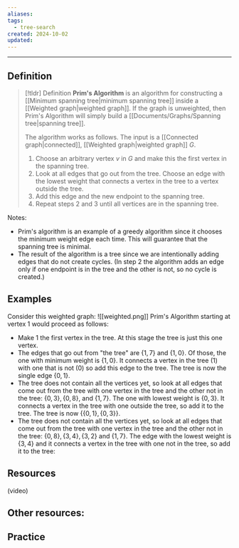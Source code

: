 ```yaml
---
aliases: 
tags:
  - tree-search
created: 2024-10-02
updated:
---
```

---
## Definition 

> [!tldr] Definition
> **Prim's Algorithm** is an algorithm for constructing a [[Minimum spanning tree|minimum spanning tree]] inside a [[Weighted graph|weighted graph]]. If the graph is unweighted, then Prim's Algorithm will simply build a [[Documents/Graphs/Spanning tree|spanning tree]]. 
> 
> The algorithm works as follows. The input is a [[Connected graph|connected]], [[Weighted graph|weighted graph]] $G$. 
> 1. Choose an arbitrary vertex $v$ in $G$ and make this the first vertex in the spanning tree.
> 2. Look at all edges that go out from the tree. Choose an edge with the lowest weight that connects a vertex in the tree to a vertex outside the tree.
> 3. Add this edge and the new endpoint to the spanning tree. 
> 4. Repeat steps 2 and 3 until all vertices are in the spanning tree. 
>

Notes: 
- Prim's algorithm is an example of a greedy algorithm since it chooses the minimum weight edge each time. This will guarantee that the spanning tree is minimal. 
- The result of the algorithm is a tree since we are intentionally adding edges that do not create cycles. (In step 2 the algorithm adds an edge only if one endpoint is in the tree and the other is not, so no cycle is created.)

## Examples 

Consider this weighted graph: 
![[weighted.png]]
Prim's Algorithm starting at vertex 1 would proceed as follows: 
- Make 1 the first vertex in the tree. At this stage the tree is just this one vertex. 
- The edges that go out from "the tree" are $\{1,7\}$ and $\{1,0\}$. Of those, the one with minimum weight is $\{1,0\}$. It connects a vertex in the tree (1) with one that is not (0) so add this edge to the tree. The tree is now the single edge $\{0,1\}$. 
- The tree does not contain all the vertices yet, so look at all edges that come out from the tree with one vertex in the tree and the other not in the tree: $\{0,3\}, \{0,8\},$ and $\{1,7\}$. The one with lowest weight is $\{0,3\}$. It connects a vertex in the tree with one outside the tree, so add it to the tree. The tree is now $\{\{0,1\}, \{0,3\}\}$. 
- The tree does not contain all the vertices yet, so look at all edges that come out from the tree with one vertex in the tree and the other not in the tree: $\{0,8\},\{3,4\}, \{3,2\}$ and $\{1,7\}$. The edge with the lowest weight is $\{3,4\}$ and it connects a vertex in the tree with one not in the tree, so add it to the tree: 


## Resources 

(video)

Other resources: 
- 

## Practice 
